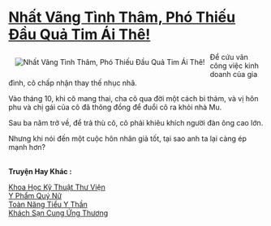 <a href="https://truyentiki.com/nhat-vang-tinh-tham-pho-thieu-dau-qua-tim-ai-the.31893/" title="Nhất Vãng Tình Thâm, Phó Thiếu Đầu Quả Tim Ái Thê!"><h1>Nhất Vãng Tình Thâm, Phó Thiếu Đầu Quả Tim Ái Thê!</h1></a><div style="display:table"><img align="right" style="float: left; padding: 10px;" src="https://truyentiki.com/a/img/str/src/31893.jpg" alt="Nhất Vãng Tình Thâm, Phó Thiếu Đầu Quả Tim Ái Thê!">Để cứu vãn công việc kinh doanh của gia đình, cô chấp nhận thay thế nhục nhã. <p></p> Vào tháng 10, khi cô mang thai, cha cô qua đời một cách bi thảm, và vị hôn phu và chị gái của cô đã thông đồng để đuổi cô ra khỏi nhà Mu. <p></p> Sau ba năm trở về, để trả thù cô, cô phải khiêu khích người đàn ông cao lớn. <p></p> Nhưng khi nói đến một cuộc hôn nhân giả tốt, tại sao anh ta lại càng ép mạnh hơn?</div><p><br><b>Truyện Hay Khác :</b></p><a href="https://truyentiki.com/khoa-hoc-ky-thuat-thu-vien.31892/" alt="Khoa Học Kỹ Thuật Thư Viện">Khoa Học Kỹ Thuật Thư Viện</a><br/><a href="https://github.com/nownovels/truyenhay/tree/master/truyenhay/30356/README.md" alt="Y Phẩm Quý Nữ">Y Phẩm Quý Nữ</a><br/><a href="https://github.com/nownovels/top500/tree/master/truyenhay/33558/" alt="Toàn Năng Tiểu Y Thần">Toàn Năng Tiểu Y Thần</a><br/><a href="https://truyentiki.wordpress.com/2020/06/08/khach-san-cung-ung-thuong/" alt="Khách Sạn Cung Ứng Thương">Khách Sạn Cung Ứng Thương</a><br/>
